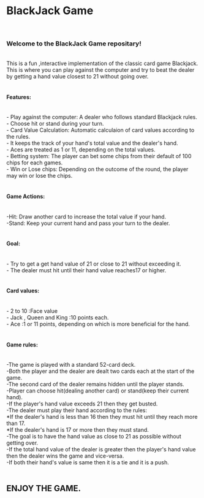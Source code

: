 <h1>BlackJack Game</h1>
<br>
<h3>Welcome to the BlackJack Game repositary!</h3><br>
This is a fun ,interactive implementation of the classic card game Blackjack.  <br>
This is where you can play against the computer and try to beat the dealer by getting a hand value closest to 21 without going over.  <br>
  <br>
<h4>Features: </h4> <br>
- Play against the computer: A dealer who follows standard Blackjack rules.<br>
- Choose hit or stand during your turn.<br>
- Card Value Calculation: Automatic calculaion of card values according to the rules.<br>
- It keeps the track of your hand's total value and the dealer's hand.<br>
- Aces are treated as 1 or 11, depending on the total values.<br>
- Betting system: The player can bet some chips from their default of 100 chips for each games.<br>
- Win or Lose chips: Depending on the outcome of the round, the player may win or lose the chips.  <br>
<br>
<h4>Game Actions:</h4><br>
-Hit: Draw another card to increase the total value if your hand.  <br>
-Stand: Keep your current hand and pass your turn to the dealer.  <br>
<br>
<h4>Goal:</h4><br>
- Try to get a get hand value of 21 or close to 21 without exceeding it.<br>
- The dealer must hit until their hand value reaches17 or higher.<br>
<br>
<h4>Card values:</h4><br>
- 2 to 10 :Face value<br>
- Jack , Queen and King :10 points each.<br>
- Ace :1 or 11 points, depending on which is more beneficial for the hand.<br>
<br>
<h4>Game rules:</h4><br>
-The game is played with a standard 52-card deck.  <br>
-Both the player and the dealer are dealt two cards each at the start of the game.  <br>
-The second card of the dealer remains hidden until the player stands.  <br>
-Player can choose hit(dealing another card) or stand(keep their current hand).  <br>
-If the player's hand value exceeds 21 then they get busted.  <br>
-The dealer must play their hand according to the rules:<br>
       *If the dealer's hand is less than 16 then they must hit until they reach more than 17.<br>
       *If the dealer's hand is 17 or more then they must stand.<br>
-The goal is to have the hand value as close to 21 as possible without getting over.<br>
-If the total hand value of the dealer is greater then the player's hand value then the dealer wins the game and vice-versa.  <br>
-If both their hand's value is same then it is a tie and it is a push.<br>
<br>
<h2>ENJOY THE GAME.</h2>

